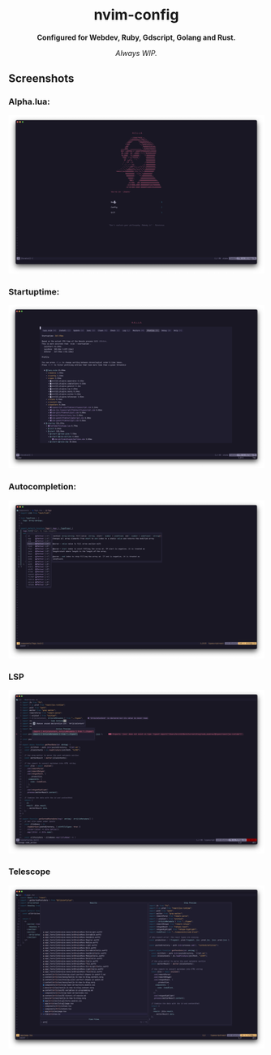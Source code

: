 <h1 align="center"><b>nvim-config</b></h1>
<p align="center">
    <b>Configured for Webdev, Ruby, Gdscript, Golang and Rust.</b>
</p>
<p align="center">
    <i>Always WIP.</i>
</p>

## Screenshots

### Alpha.lua:
![Alpha](https://raw.githubusercontent.com/Krol22/nvim-config/master/screenshots/screen_1.png)
### Startuptime:
![Time](https://raw.githubusercontent.com/Krol22/nvim-config/master/screenshots/screen_5.png)
### Autocompletion:
![Autocompletion](https://raw.githubusercontent.com/Krol22/nvim-config/master/screenshots/screen_3.png)
### LSP
![LSP](https://raw.githubusercontent.com/Krol22/nvim-config/master/screenshots/screen_7.png)
### Telescope
![Telescope](https://raw.githubusercontent.com/Krol22/nvim-config/master/screenshots/screen_6.png)
